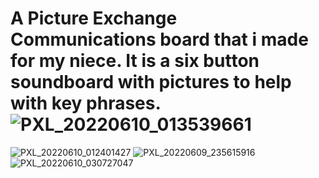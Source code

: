 # A Picture Exchange Communications board that i made for my niece. It is a six button soundboard with pictures to help with key phrases.![PXL_20220610_013539661](https://user-images.githubusercontent.com/38119453/172988357-e2b5441c-6517-430a-a5c5-a3a212f3336f.jpg)
![PXL_20220610_012401427](https://user-images.githubusercontent.com/38119453/172988362-1a854bd4-9ae2-4271-8b7a-c96dc4e39709.jpg)
![PXL_20220609_235615916](https://user-images.githubusercontent.com/38119453/172988366-862bc987-8c2e-4984-98d3-2730ce577ed4.jpg)
![PXL_20220610_030727047](https://user-images.githubusercontent.com/38119453/172988377-820d5e02-a11a-46df-a88f-e93d7886e52f.jpg)
